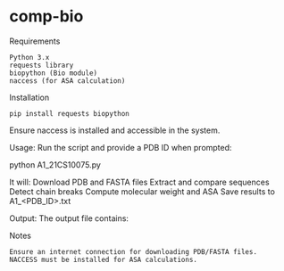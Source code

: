 # comp-bio

Requirements

    Python 3.x
    requests library
    biopython (Bio module)
    naccess (for ASA calculation)

Installation

    pip install requests biopython

Ensure naccess is installed and accessible in the system.

Usage: Run the script and provide a PDB ID when prompted:

python A1_21CS10075.py

It will: Download PDB and FASTA files
Extract and compare sequences
Detect chain breaks
Compute molecular weight and ASA
Save results to A1_<PDB_ID>.txt

Output: The output file contains:

<Chain ID> <Residue Count> <Molecular Weight> <ASA Value>

Notes

    Ensure an internet connection for downloading PDB/FASTA files.
    NACCESS must be installed for ASA calculations.
